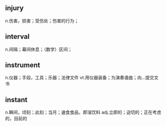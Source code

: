 ## injury
n.伤害，损害；受伤处；伤害的行为；

## interval
n.间隔；幕间休息；（数学）区间；

## instrument
n.仪器；手段，工具；乐器；法律文件
vt.用仪器装备；为演奏谱曲；向…提交文书

## instant
n.瞬间，顷刻；此刻；当月；速食食品，即溶饮料
adj.立即的；迫切的；正在考虑的，目前的
